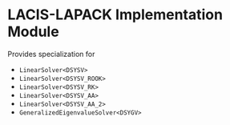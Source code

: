 # LACIS-LAPACK Implementation Module

Provides specialization for

* ```LinearSolver<DSYSV>```
* ```LinearSolver<DSYSV_ROOK>```
* ```LinearSolver<DSYSV_RK>```
* ```LinearSolver<DSYSV_AA>```
* ```LinearSolver<DSYSV_AA_2>```
* ```GeneralizedEigenvalueSolver<DSYGV>```